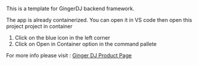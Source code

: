 This is a template for GingerDJ backend framework.



The app is already containerized. You can open it in VS code then open this project project in container
1. Click on the blue icon in the left corner
2. Click on Open in Container option in the command pallete

For more info please visit : [Ginger DJ Product Page](https://www.gingersociety.org/products/ginger-dj)